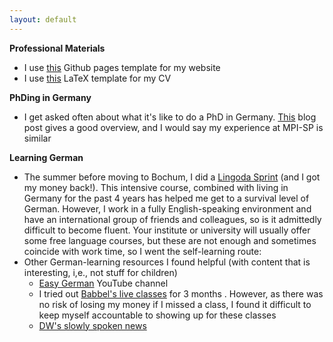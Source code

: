 ```yaml
---
layout: default
---
```

**Professional Materials**
* I use [this](https://github.com/ankitsultana/researcher) Github pages template for my website
* I use [this](https://www.overleaf.com/latex/examples/academic-cv-template/hvjpfjnyggbf) LaTeX template for my CV

**PhDing in Germany**
* I get asked often about what it's like to do a PhD in Germany. [This](https://andreas-zeller.info/2020/07/01/whats-it-like-to-be-a-phd-student-in-germany.html) blog post gives a good overview, and I would say my experience at MPI-SP is similar  

**Learning German**
* The summer before moving to Bochum, I did a [Lingoda Sprint](https://www.lingoda.com/en/sprint/) (and I got my money back!). This intensive course, combined with living in Germany for the past 4 years has helped me get to a survival level of German. However, I work in a fully English-speaking environment and have an international group of friends and colleagues, so is it admittedly difficult to become fluent. Your institute or university will usually offer some free language courses, but these are not enough and sometimes coincide with work time, so I went the self-learning route:    
* Other German-learning resources I found helpful (with content that is interesting, i,e., not stuff for children)
   * [Easy German](https://www.youtube.com/@EasyGerman) YouTube channel
   * I tried out [Babbel's live classes](https://www.babbel.com/) for 3 months . However, as there was no risk of losing my money if I missed a class, I found it difficult to keep myself accountable to showing up for these classes  
   * [DW's slowly spoken news](https://learngerman.dw.com/de/langsam-gesprochene-nachrichten/s-60040332)
